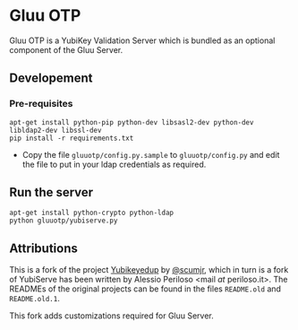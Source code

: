 # Gluu OTP

Gluu OTP is a YubiKey Validation Server which is bundled as an optional component of the Gluu Server.

## Developement

### Pre-requisites

```
apt-get install python-pip python-dev libsasl2-dev python-dev libldap2-dev libssl-dev
pip install -r requirements.txt
```

* Copy the file `gluuotp/config.py.sample` to `gluuotp/config.py` and edit the file to put in your ldap credentials as required.

## Run the server

```
apt-get install python-crypto python-ldap
python gluuotp/yubiserve.py
```

## Attributions

This is a fork of the project [Yubikeyedup](https://github.com/scumjr/yubikeyedup) by [@scumjr](https://github.com/scumjr), which in turn is a fork of YubiServe has been written by Alessio Periloso \<mail *at* periloso.it\>. The READMEs of the original projects can be found in the files `README.old` and `README.old.1`.

This fork adds customizations required for Gluu Server.
